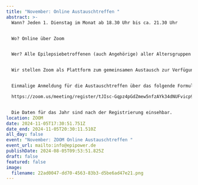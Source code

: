 ```yaml
---
title: "November: Online Austauschtreffen "
abstract: >-
  Wann? Jeden 1. Dienstag im Monat ab 18.30 Uhr bis ca. 21.30 Uhr 


  Wo? Online über Zoom


  Wer? Alle Epilepsiebetroffenen (auch Angehörige) aller Altersgruppen


  Wir stellen Zoom als Plattform zum gemeinsamen Austausch zur Verfügung. Die Teilnehmer können in themenspezifische Breakoutsessions, um über alle verschiedenen Themen rund um Epilepsie, aber auch Privates zu diskutieren. Wir haben eine sehr lockere Atmosphäre und jeder kann kommen und gehen, wie es persönlich am angenehmsten ist.


  Einmalige Anmeldung für die Austauschtreffen über das folgende Formular:

  https://zoom.us/meeting/register/tJIsc-Gqpz4pGdZmew5nfzAYk34dNUFvicp9


  Die Daten für das Jahr sind nach der Registrierung einsehbar.
location: ZOOM
date: 2024-11-05T17:30:51.751Z
date_end: 2024-11-05T20:30:11.510Z
all_day: false
event: "November: ZOOM Online Austauschtreffen "
event_url: mailto:info@epipower.de
publishDate: 2024-08-05T09:53:51.825Z
draft: false
featured: false
image:
  filename: 22ad0047-dd70-4563-83b3-d5be6ad47e21.png
---
```

